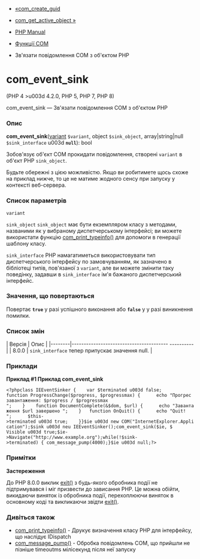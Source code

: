 - [«com_create_guid](function.com-create-guid.md)
- [com_get_active_object »](function.com-get-active-object.md)

- [PHP Manual](index.md)
- [Функції COM](ref.com.md)
- Зв'язати повідомлення COM з об'єктом PHP

# com_event_sink

(PHP 4 \>u003d 4.2.0, PHP 5, PHP 7, PHP 8)

com_event_sink — Зв'язати повідомлення COM з об'єктом PHP

### Опис

**com_event_sink**([variant](class.variant.md) `$variant`, object
`$sink_object`, array\|string\|null `$sink_interface` u003d **`null`**):
bool

Зобов'язує об'єкт COM прокидати повідомлення, створені `variant` в
об'єкт PHP `sink_object`.

Будьте обережні з цією можливістю. Якщо ви робитимете щось
схоже на приклад нижче, то це не матиме жодного сенсу при
запуску у контексті веб-сервера.

### Список параметрів

`variant`

`sink_object`
`sink_object` має бути екземпляром класу з методами, названими як
у вибраному диспетчерському інтерфейсі; ви можете використати функцію
[com_print_typeinfo()](function.com-print-typeinfo.md) для допомоги в
генерації шаблону класу.

`sink_interface`
PHP намагатиметься використовувати тип диспетчерського інтерфейсу по
замовчуванням, як зазначено в бібліотеці типів, пов'язаної з `variant`, але ви
можете змінити таку поведінку, задавши в `sink_interface` ім'я бажаного
диспетчерський інтерфейс.

### Значення, що повертаються

Повертає **`true`** у разі успішного виконання або **`false`** у
у разі виникнення помилки.

### Список змін

| Версія | Опис |
|--------|---------------------------------------- ----------|
| 8.0.0 | `sink_interface` тепер припускає значення null. |

### Приклади

**Приклад #1 Приклад com_event_sink**

` <?phpclass IEEventSinker {    var $terminated u003d false; function ProgressChange($progress, $progressmax) {      echo "Прогрес завантаження: $progress / $progressmax
";    }    function DocumentComplete(&$dom, $url) {      echo "Завантаження $url завершено
";    }   function OnQuit() {      echo "Quit!
";      $this->terminated u003d true;    }}$ie u003d new COM("InternetExplorer.Application");$sink u003d neu IEEventSinker();com_event_sink($ie, $ Visible u003d true;$ie->Navigate("http://www.example.org");while(!$sink->terminated) { com_message_pump(4000);}$ie u003d null;?> `

### Примітки

**Застереження**

До PHP 8.0.0 виклик [exit()](function.exit.md) з будь-якого обробника
події не підтримувався і міг призвести до зависання PHP. Це можна
обійти, викидаючи виняток із обробника події, перехоплюючи
виняток в основному коді та викликаючи звідти
[exit()](function.exit.md).

### Дивіться також

- [com_print_typeinfo()](function.com-print-typeinfo.md) - Друкує
визначення класу PHP для інтерфейсу, що наслідує IDispatch
- [com_message_pump()](function.com-message-pump.md) - Обробка
повідомлень COM, що прийшли не пізніше timeoutms мілісекунд після неї
запуску
